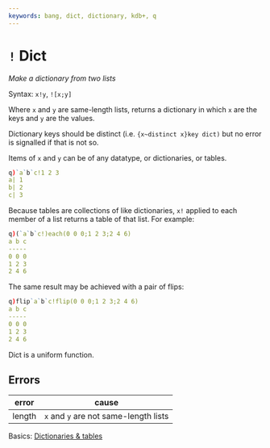 ```yaml
---
keywords: bang, dict, dictionary, kdb+, q
---
```


# `!` Dict





_Make a dictionary from two lists_

Syntax: `x!y`, `![x;y]` 

Where `x` and `y` are same-length lists, returns a dictionary in which `x` are the keys and `y` are the values. 

Dictionary keys should be distinct (i.e. `{x~distinct x}key dict)` but no error is signalled if that is not so. 

Items of `x` and `y` can be of any datatype, or dictionaries, or tables. 

```q
q)`a`b`c!1 2 3
a| 1
b| 2
c| 3
```

Because tables are collections of like dictionaries, `x!` applied to each member of a list returns a table of that list. For example:

```q
q)(`a`b`c!)each(0 0 0;1 2 3;2 4 6)
a b c
-----
0 0 0
1 2 3
2 4 6
```

The same result may be achieved with a pair of flips:

```q
q)flip`a`b`c!flip(0 0 0;1 2 3;2 4 6)
a b c
-----
0 0 0
1 2 3
2 4 6
```

Dict is a uniform function.

## Errors

error  | cause
-------|--------------------------------------
length | `x` and `y` are not same-length lists

<i class="far fa-hand-point-right"></i>
Basics: [Dictionaries & tables](../basics/dictsandtables.md)